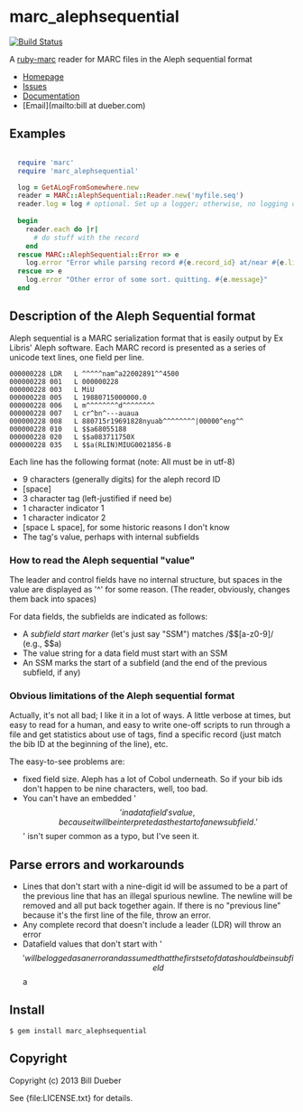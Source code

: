 # marc_alephsequential
[![Build Status](https://secure.travis-ci.org/billdueber/marc_alephsequential.png)](http://travis-ci.org/billdueber/marc_alephsequential)

A [ruby-marc](https://github.com/ruby-marc/ruby-marc) reader for MARC files in the Aleph sequential format

* [Homepage](https://github.com/billdueber/marc_alephsequential#readme)
* [Issues](https://github.com/billdueber/marc_alephsequential/issues)
* [Documentation](http://rubydoc.info/gems/marc_alephsequential/frames)
* [Email](mailto:bill at dueber.com)

## Examples

```ruby

  require 'marc'
  require 'marc_alephsequential'

  log = GetALogFromSomewhere.new
  reader = MARC::AlephSequential::Reader.new('myfile.seq')
  reader.log = log # optional. Set up a logger; otherwise, no logging of warnings will be done
  
  begin
    reader.each do |r|
      # do stuff with the record
    end  
  rescue MARC::AlephSequential::Error => e
    log.error "Error while parsing record #{e.record_id} at/near #{e.line_number}: #{e.message}"
  rescue => e
    log.error "Other error of some sort. quitting. #{e.message}"
  end

```

## Description of the Aleph Sequential format

Aleph sequential is a MARC serialization format that is easily output by Ex Libris' Aleph software.
Each MARC record is presented as a series of unicode text lines, one field per line.


    000000228 LDR   L ^^^^^nam^a22002891^^4500
    000000228 001   L 000000228
    000000228 003   L MiU
    000000228 005   L 19880715000000.0
    000000228 006   L m^^^^^^^^d^^^^^^^^
    000000228 007   L cr^bn^---auaua
    000000228 008   L 880715r19691828nyuab^^^^^^^^|00000^eng^^
    000000228 010   L $$a68055188
    000000228 020   L $$a083711750X
    000000228 035   L $$a(RLIN)MIUG0021856-B

Each line has the following format (note: All must be in utf-8)

* 9 characters (generally digits) for the aleph record ID
* [space]
* 3 character tag (left-justified if need be)
* 1 character indicator 1
* 1 character indicator 2
* [space L space], for some historic reasons I don't know
* The tag's value, perhaps with internal subfields

### How to read the Aleph sequential "value"

The leader and control fields have no internal structure, but spaces in the value are displayed as '^' for some reason. (The reader, obviously, changes them back into spaces)

For data fields, the subfields are indicated as follows:

* A _subfield start marker_ (let's just say "SSM") matches /\$\$[a-z0-9]/ (e.g., $$a)
* The value string for a data field must start with an SSM 
* An SSM marks the start of a subfield (and the end of the previous subfield, if any)

### Obvious limitations of the Aleph sequential format

Actually, it's not all bad; I like it in a lot of ways. A little verbose at times, but easy to read for a human, and easy to write one-off scripts to run through a file and get statistics about use of tags, find a specific record (just match the bib ID at the beginning of the line), etc. 

The easy-to-see problems are:

* fixed field size. Aleph has a lot of Cobol underneath. So if your bib ids don't happen to be nine characters, well, too bad.
* You can't have an embedded '$$' in a data field's value, because it will be interpreted as the start of a new subfield. '$$' isn't super common as a typo, but I've seen it.


## Parse errors and workarounds

* Lines that don't start with a nine-digit id will be assumed to be a part of the previous line that has an illegal spurious newline. The newline will be removed and all put back together again. If there is no "previous line" because it's the first line of the file, throw an error.
* Any complete record that doesn't include a leader (LDR) will throw an error
* Datafield values that don't start with '$$' will be logged as an error and assumed that the first set of data should be in subfield $$a



## Install

    $ gem install marc_alephsequential

## Copyright

Copyright (c) 2013 Bill Dueber

See {file:LICENSE.txt} for details.
